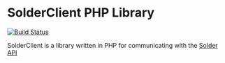 SolderClient PHP Library
======
[![Build Status](https://travis-ci.org/TechnicPack/SolderClient.svg?branch=master)](https://travis-ci.org/TechnicPack/SolderClient)

SolderClient is a library written in PHP for communicating with the [Solder API](http://solder.io)